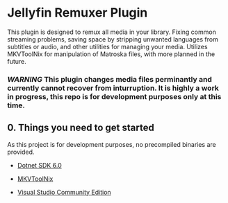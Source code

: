 # Jellyfin Remuxer Plugin

This plugin is designed to remux all media in your library. Fixing common streaming problems, saving space by stripping unwanted languages from subtitles or audio, and other utilities for managing your media. Utilizes MKVToolNix for manipulation of Matroska files, with more planned in the future.   

### ***WARNING*** This plugin changes media files perminantly and currently cannot recover from inturruption. It is highly a work in progress, this repo is for development purposes only at this time.

## 0. Things you need to get started

As this project is for development purposes, no precompiled binaries are provided.

- [Dotnet SDK 6.0](https://dotnet.microsoft.com/download)

- [MKVToolNix](https://mkvtoolnix.download/downloads.html)

- [Visual Studio Community Edition](https://visualstudio.microsoft.com/downloads)